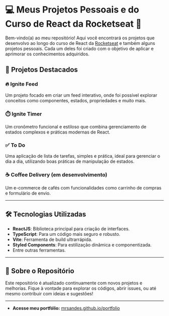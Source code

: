 # 💻 Meus Projetos Pessoais e do Curso de React da Rocketseat 🚀

Bem-vindo(a) ao meu repositório! Aqui você encontrará os projetos que desenvolvo ao longo do curso de React da [Rocketseat](https://rocketseat.com.br) e também alguns projetos pessoais. Cada um deles foi criado com o objetivo de aplicar e aprimorar os conhecimentos adquiridos. 

## 📂 Projetos Destacados

### 🔥 Ignite Feed
Um projeto focado em criar um feed interativo, onde foi possível explorar conceitos como componentes, estados, propriedades e muito mais.

### ⏱️ Ignite Timer
Um cronômetro funcional e estiloso que combina gerenciamento de estados complexos e práticas modernas de React.

### ✅ To Do
Uma aplicação de lista de tarefas, simples e prática, ideal para gerenciar o dia a dia, utilizando boas práticas de manipulação de estados.

### ☕ Coffee Delivery (em desenvolvimento)
Um e-commerce de cafés com funcionalidades como carrinho de compras e formulário de envio.

---

## 🛠️ Tecnologias Utilizadas
- **ReactJS**: Biblioteca principal para criação de interfaces.
- **TypeScript**: Para um código mais seguro e robusto.
- **Vite**: Ferramenta de build ultrarrápida.
- **Styled Components**: Para estilização dinâmica e componentizada.
- Entre outras ferramentas.

---

## 🌟 Sobre o Repositório
Este repositório é atualizado continuamente com novos projetos e melhorias. Fique à vontade para explorar os códigos, abrir issues, ou até mesmo contribuir com ideias e sugestões!

---

- **Acesse meu portfólio:** [mrsandes.github.io/portfolio](https://mrsandes.github.io/portfolio)
